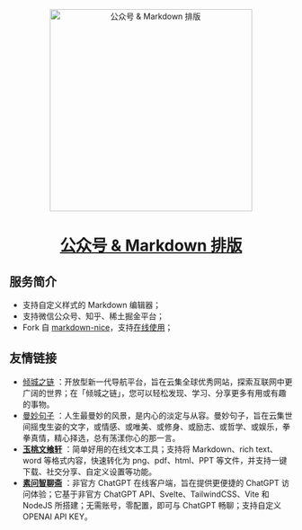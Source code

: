 <div align="center">
  <a href="https://wechat.jeffjade.com/">
    <img width="360" src="https://lovejade.oss-cn-shenzhen.aliyuncs.com/wechat-markdown-logo.svg" alt="公众号 & Markdown 排版" />
  </a>
</div>

<h1 align="center"><a href="https://wechat.jeffjade.com/?github.com">公众号 & Markdown 排版</a></h1>

## 服务简介

- 支持自定义样式的 Markdown 编辑器；
- 支持微信公众号、知乎、稀土掘金平台；
- Fork 自 [markdown-nice](https://github.com/mdnice/markdown-nice)，支持[在线使用](https://wechat.jeffjade.com/)；

## 友情链接

- [倾城之链](https://nicelinks.site/?ref=wechat.jeffjade.com) ：开放型新一代导航平台，旨在云集全球优秀网站，探索互联网中更广阔的世界；在「倾城之链」，您可以轻松发现、学习、分享更多有用或有趣的事物。
- [曼妙句子](https://read.lovejade.cn/?ref=wechat.jeffjade.com) ：人生最曼妙的风景，是内心的淡定与从容。曼妙句子，旨在云集世间摇曳生姿的文字，或情感、或唯美、或修身、或励志、或哲学、或娱乐，拳拳真情，精心择选，总有荡漾你心的那一言。
- [**玉桃文飨轩**](https://share.lovejade.cn/?ref=wechat.jeffjade.com) ：简单好用的在线文本工具；支持将 Markdown、rich text、word 等格式内容，快速转化为 png、pdf、html、PPT 等文件，并支持一键下载、社交分享、自定义设置等功能。
- [**素问智聊斋**](https://chatgpt.nicelinks.site/) ：非官方 ChatGPT 在线客户端，旨在提供更便捷的 ChatGPT 访问体验；它基于非官方 ChatGPT API、Svelte、TailwindCSS、Vite 和 NodeJS 所搭建；无需账号，零配置，即可与 ChatGPT 畅聊；支持自定义 OPENAI API KEY。
